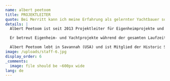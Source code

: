```yaml
---
name: albert peetoom
title: PROJEKTLEITER
quote: Bei Merritt kann ich meine Erfahrung als gelernter Yachtbauer sowohl im Kerngeschäft mit Luxuswohnanlagen als auch in der Kategorie der Superyachten voll und ganz einbringen. Mein Team und ich freuen uns über jede neue Herausforderung, die wir – selbstverständlich erfolgreich – angehen dürfen.
details: |
  Albert Peetoom ist seit 2013 Projektleiter für Eigenheimprojekte und Superyachten bei Merritt. Er kann auf über 20 Jahre Erfahrung als Yachtbauer zurückblicken. Sein Spezialgebiet sind luxuriöse Innenausstattungen.

  Er betreut Eigenheim- und Yachtprojekte während der gesamten Laufzeit, einschließlich technischer Planung, Budget, Kommunikation und Einkauf. Seine eingehende Kenntnis der Yachtbranche, insbesondere im Bereich Innenausstattung, setzt er bei Merritt jeden Tag aufs Neue ein. Albert Peetoom und sein Team führen sämtliche Projekte für Kunden von Merritt zum erfolgreichen Abschluss mit exzellenten Ergebnissen.

  Albert Peetoom lebt in Savannah (USA) und ist Mitglied der Historic Savannah Foundation.
image: /uploads/staff-6.jpg
display_order: 6
_comments:
  image: file should be ~600px wide
lang: de
---
```


